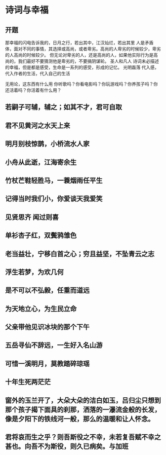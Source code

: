 # 诗词与幸福
## 开题
那幸福的闪电告诉我的，日月之行，若出其中，江汉灿烂，若出其里
人是矛盾体，面对不同的事情，其选择或高尚，或者卑劣。高尚的人卑劣的时候较少，卑劣的人高尚的时候较少。
但无论对卑劣的人，还是高尚的人，如果他实际行为是高尚的，我们最好不要猜测他是卑劣的，不要搞阴谋轮。
圣人和凡人
诗词未必描述的幸福，但是都是感受，生命是一系列的感受，形成的记忆。
光明磊落
代入感，代入作者的生活，代入自己的生活

无用论，这东西有什么用
你听歌吗？你看电影吗？你玩游戏吗？你养孩子吗？你还活着吗？你活着有什么用？

## 若嗣子可辅，辅之；如其不才，君可自取
## 君不见黄河之水天上来
## 明月别枝惊鹊，小桥流水人家
## 小舟从此逝，江海寄余生
## 竹杖芒鞋轻胜马，一蓑烟雨任平生
## 记得当时我们小，你爱谈天我爱笑
## 见贤思齐   闻过则喜
## 单衫杏子红，双鬓鸦雏色
## 老当益壮，宁移白首之心；穷且益坚，不坠青云之志
## 浮生若梦，为欢几何
## 是不可以不弘毅，任重而道远
## 为天地立心，为生民立命
## 父亲带他见识冰块的那个下午
## 五岳寻仙不辞远，一生好入名山游
## 可惜一溪明月，莫教踏碎琼瑶
## 十年生死两茫茫
## 窗外的玉兰开了，大朵大朵的洁白如玉，吕归尘只想到那个孩子揭下面具的刹那，洒落的一瀑流金般的长发，像是夕阳下的铁线河一般，那么的温暖和让人怀念。
## 君将哀而生之乎？则吾斯役之不幸，未若复吾赋不幸之甚也。向吾不为斯役，则久已病矣。与加班
